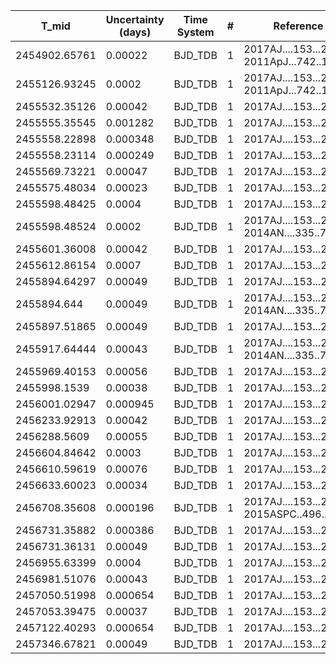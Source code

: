 |T_mid        |Uncertainty (days)|Time System|#  |Reference           |
|-------------|------------------|-----------|---|--------------------|
|2454902.65761|0.00022           |BJD_TDB    |1  |2017AJ....153...28S; 2011ApJ...742..116B|
|2455126.93245|0.0002            |BJD_TDB    |1  |2017AJ....153...28S; 2011ApJ...742..116B|
|2455532.35126|0.00042           |BJD_TDB    |1  |2017AJ....153...28S |
|2455555.35545|0.001282          |BJD_TDB    |1  |2017AJ....153...28S |
|2455558.22898|0.000348          |BJD_TDB    |1  |2017AJ....153...28S |
|2455558.23114|0.000249          |BJD_TDB    |1  |2017AJ....153...28S |
|2455569.73221|0.00047           |BJD_TDB    |1  |2017AJ....153...28S |
|2455575.48034|0.00023           |BJD_TDB    |1  |2017AJ....153...28S |
|2455598.48425|0.0004            |BJD_TDB    |1  |2017AJ....153...28S |
|2455598.48524|0.0002            |BJD_TDB    |1  |2017AJ....153...28S; 2014AN....335..797G|
|2455601.36008|0.00042           |BJD_TDB    |1  |2017AJ....153...28S |
|2455612.86154|0.0007            |BJD_TDB    |1  |2017AJ....153...28S |
|2455894.64297|0.00049           |BJD_TDB    |1  |2017AJ....153...28S |
|2455894.644  |0.00049           |BJD_TDB    |1  |2017AJ....153...28S; 2014AN....335..797G|
|2455897.51865|0.00049           |BJD_TDB    |1  |2017AJ....153...28S |
|2455917.64444|0.00043           |BJD_TDB    |1  |2017AJ....153...28S; 2014AN....335..797G|
|2455969.40153|0.00056           |BJD_TDB    |1  |2017AJ....153...28S |
|2455998.1539 |0.00038           |BJD_TDB    |1  |2017AJ....153...28S |
|2456001.02947|0.000945          |BJD_TDB    |1  |2017AJ....153...28S |
|2456233.92913|0.00042           |BJD_TDB    |1  |2017AJ....153...28S |
|2456288.5609 |0.00055           |BJD_TDB    |1  |2017AJ....153...28S |
|2456604.84642|0.0003            |BJD_TDB    |1  |2017AJ....153...28S |
|2456610.59619|0.00076           |BJD_TDB    |1  |2017AJ....153...28S |
|2456633.60023|0.00034           |BJD_TDB    |1  |2017AJ....153...28S |
|2456708.35608|0.000196          |BJD_TDB    |1  |2017AJ....153...28S; 2015ASPC..496..370B|
|2456731.35882|0.000386          |BJD_TDB    |1  |2017AJ....153...28S |
|2456731.36131|0.00049           |BJD_TDB    |1  |2017AJ....153...28S |
|2456955.63399|0.0004            |BJD_TDB    |1  |2017AJ....153...28S |
|2456981.51076|0.00043           |BJD_TDB    |1  |2017AJ....153...28S |
|2457050.51998|0.000654          |BJD_TDB    |1  |2017AJ....153...28S |
|2457053.39475|0.00037           |BJD_TDB    |1  |2017AJ....153...28S |
|2457122.40293|0.000654          |BJD_TDB    |1  |2017AJ....153...28S |
|2457346.67821|0.00049           |BJD_TDB    |1  |2017AJ....153...28S |
